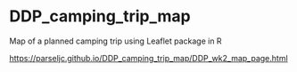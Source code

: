 # DDP_camping_trip_map
Map of a planned camping trip using Leaflet package in R


https://parseljc.github.io/DDP_camping_trip_map/DDP_wk2_map_page.html
